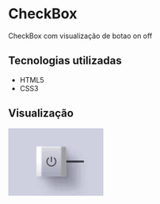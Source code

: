 # CheckBox
CheckBox com visualização de botao on off

## Tecnologias utilizadas
<ul>
  <li>HTML5</li>
  <li>CSS3</li>
</ul>


## Visualização

<img src="Video_1664721305.gif">
